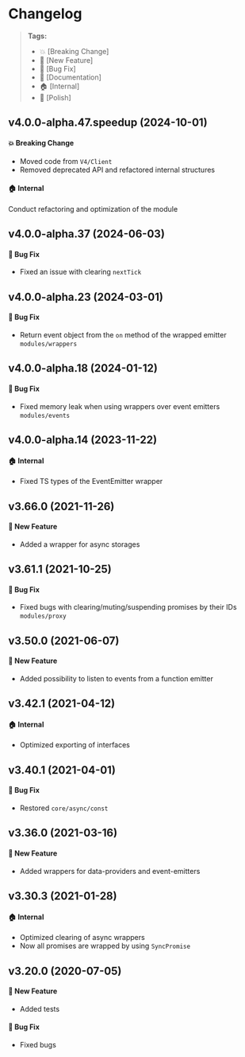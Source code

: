 Changelog
=========

> **Tags:**
> - :boom:       [Breaking Change]
> - :rocket:     [New Feature]
> - :bug:        [Bug Fix]
> - :memo:       [Documentation]
> - :house:      [Internal]
> - :nail_care:  [Polish]

## v4.0.0-alpha.47.speedup (2024-10-01)

#### :boom: Breaking Change

* Moved code from `V4/Client`
* Removed deprecated API and refactored internal structures

#### :house: Internal

Conduct refactoring and optimization of the module

## v4.0.0-alpha.37 (2024-06-03)

#### :bug: Bug Fix

* Fixed an issue with clearing `nextTick`

## v4.0.0-alpha.23 (2024-03-01)

#### :bug: Bug Fix

* Return event object from the `on` method of the wrapped emitter `modules/wrappers`

## v4.0.0-alpha.18 (2024-01-12)

#### :bug: Bug Fix

* Fixed memory leak when using wrappers over event emitters `modules/events`

## v4.0.0-alpha.14 (2023-11-22)

#### :house: Internal

* Fixed TS types of the EventEmitter wrapper

## v3.66.0 (2021-11-26)

#### :rocket: New Feature

* Added a wrapper for async storages

## v3.61.1 (2021-10-25)

#### :bug: Bug Fix

* Fixed bugs with clearing/muting/suspending promises by their IDs `modules/proxy`

## v3.50.0 (2021-06-07)

#### :rocket: New Feature

* Added possibility to listen to events from a function emitter

## v3.42.1 (2021-04-12)

#### :house: Internal

* Optimized exporting of interfaces

## v3.40.1 (2021-04-01)

#### :bug: Bug Fix

* Restored `core/async/const`

## v3.36.0 (2021-03-16)

#### :rocket: New Feature

* Added wrappers for data-providers and event-emitters

## v3.30.3 (2021-01-28)

#### :house: Internal

* Optimized clearing of async wrappers
* Now all promises are wrapped by using `SyncPromise`

## v3.20.0 (2020-07-05)

#### :rocket: New Feature

* Added tests

#### :bug: Bug Fix

* Fixed bugs
